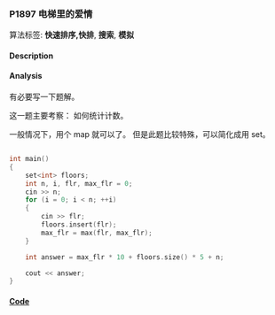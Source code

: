 ### P1897 电梯里的爱情

算法标签: **快速排序,快排**, **搜索**, **模拟**


#### Description





#### Analysis

有必要写一下题解。

这一题主要考察： 如何统计计数。

一般情况下，用个 map 就可以了。 但是此题比较特殊，可以简化成用 set。

```cpp

int main()
{
    set<int> floors;
    int n, i, flr, max_flr = 0;
    cin >> n;
    for (i = 0; i < n; ++i)
    {
        cin >> flr;
        floors.insert(flr);
        max_flr = max(flr, max_flr);
    }

    int answer = max_flr * 10 + floors.size() * 5 + n;

    cout << answer;
}
```


#### [Code](../cpp/p1897.cpp)
